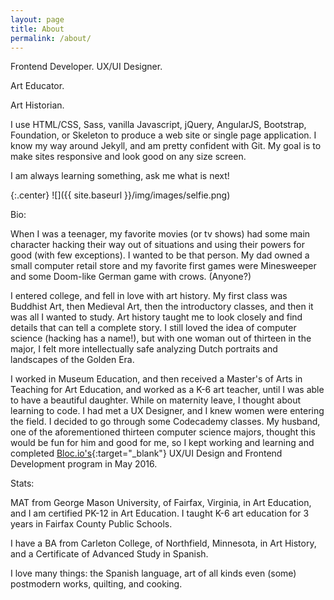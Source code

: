 ```yaml
---
layout: page
title: About
permalink: /about/
---
```



Frontend Developer.
UX/UI Designer.

Art Educator.

Art Historian.

I use HTML/CSS, Sass, vanilla Javascript, jQuery, AngularJS, Bootstrap, Foundation, or Skeleton to produce a web site or single page application. I know my way around Jekyll, and am pretty confident with Git. My goal is to make sites responsive and look good on any size screen.

I am always learning something, ask me what is next!

{:.center}
![]({{ site.baseurl }}/img/images/selfie.png)

Bio:

When I was a teenager, my favorite movies (or tv shows) had some main character hacking their way out of situations and using their powers for good (with few exceptions). I wanted to be that person. My dad owned a small computer retail store and my favorite first games were Minesweeper and some Doom-like German game with crows. (Anyone?)

I entered college, and fell in love with art history. My first class was Buddhist Art, then Medieval Art, then the introductory classes, and then it was all I wanted to study. Art history taught me to look closely and find details that can tell a complete story. I still loved the idea of computer science (hacking has a name!), but with one woman out of thirteen in the major, I felt more intellectually safe analyzing Dutch portraits and landscapes of the Golden Era.

I worked in Museum Education, and then received a Master's of Arts in Teaching for Art Education, and worked as a K-6 art teacher, until I was able to have a beautiful daughter. While on maternity leave, I thought about learning to code. I had met a UX Designer, and I knew women were entering the field. I decided to go through some Codecademy classes. My husband, one of the aforementioned thirteen computer science majors, thought this would be fun for him and good for me, so I kept working and learning and completed [Bloc.io's](http://www.bloc.io){:target="_blank"} UX/UI Design and Frontend Development program in May 2016.



Stats:

MAT from George Mason University, of Fairfax, Virginia, in Art Education, and I am certified PK-12 in Art Education. 
I taught K-6 art education for 3 years in Fairfax County Public Schools.

I have a BA from Carleton College, of Northfield, Minnesota, in Art History, and a Certificate of Advanced Study in Spanish. 

I love many things: the Spanish language, art of all kinds even (some) postmodern works, quilting, and cooking.

